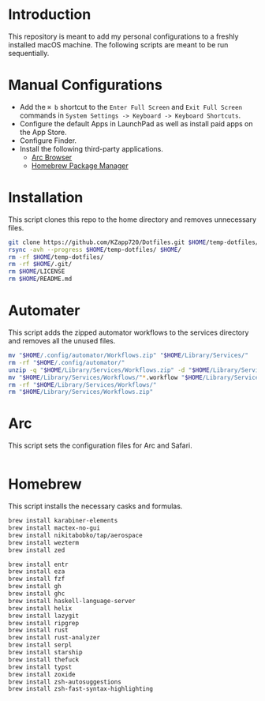 # Introduction
This repository is meant to add my personal configurations to a freshly installed macOS machine. 
The following scripts are meant to be run sequentially.


# Manual Configurations
- Add the `⌘ b` shortcut to the `Enter Full Screen` and `Exit Full Screen` commands in `System Settings -> Keyboard -> Keyboard Shortcuts`.
- Configure the default Apps in LaunchPad as well as install paid apps on the App Store.
- Configure Finder.
- Install the following third-party applications.
	- [Arc Browser](https://arc.net/)
	- [Homebrew Package Manager](https://brew.sh/)


# Installation
This script clones this repo to the home directory and removes unnecessary files.
```sh
git clone https://github.com/KZapp720/Dotfiles.git $HOME/temp-dotfiles/
rsync -avh --progress $HOME/temp-dotfiles/ $HOME/
rm -rf $HOME/temp-dotfiles/
rm -rf $HOME/.git/
rm $HOME/LICENSE
rm $HOME/README.md
```


# Automater
This script adds the zipped automator workflows to the services directory and removes all the unused files.
```sh
mv "$HOME/.config/automator/Workflows.zip" "$HOME/Library/Services/"
rm -rf "$HOME/.config/automator/"
unzip -q "$HOME/Library/Services/Workflows.zip" -d "$HOME/Library/Services/Workflows"
mv "$HOME/Library/Services/Workflows/"*.workflow "$HOME/Library/Services/"
rm -rf "$HOME/Library/Services/Workflows/"
rm "$HOME/Library/Services/Workflows.zip"
```


# Arc
This script sets the configuration files for Arc and Safari.
```sh

```


# Homebrew
This script installs the necessary casks and formulas.
```sh
brew install karabiner-elements
brew install mactex-no-gui
brew install nikitabobko/tap/aerospace
brew install wezterm
brew install zed

brew install entr
brew install eza
brew install fzf
brew install gh
brew install ghc
brew install haskell-language-server
brew install helix
brew install lazygit
brew install ripgrep
brew install rust
brew install rust-analyzer
brew install serpl
brew install starship
brew install thefuck
brew install typst
brew install zoxide
brew install zsh-autosuggestions
brew install zsh-fast-syntax-highlighting
```
